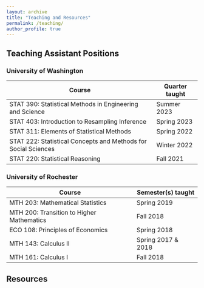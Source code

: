 ```yaml
---
layout: archive
title: "Teaching and Resources"
permalink: /teaching/
author_profile: true
---
```


## Teaching Assistant Positions

### University of Washington

| Course                                                         | Quarter taught| 
| --------                                                       | ------        |
| STAT 390: Statistical Methods in Engineering and Science       | Summer 2023   |
| STAT 403: Introduction to Resampling Inference                 | Spring 2023   | 
| STAT 311: Elements of Statistical Methods                      | Spring 2022   |
| STAT 222: Statistical Concepts and Methods for Social Sciences | Winter 2022   |
| STAT 220: Statistical Reasoning                                | Fall 2021     |


### University of Rochester

| Course                                                         | Semester(s) taught| 
| --------                                                       | ------            |
| MTH 203: Mathematical Statistics                               | Spring 2019       |
| MTH 200: Transition to Higher Mathematics                      | Fall 2018         |
| ECO 108: Principles of Economics                               | Spring 2018       |
| MTH 143: Calculus II                                           | Spring 2017 & 2018|
| MTH 161: Calculus I                                            | Fall 2018         |

## Resources